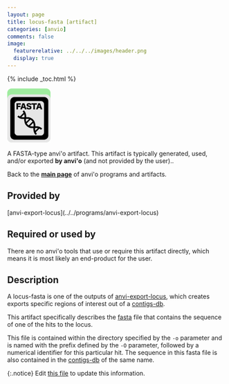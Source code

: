 ```yaml
---
layout: page
title: locus-fasta [artifact]
categories: [anvio]
comments: false
image:
  featurerelative: ../../../images/header.png
  display: true
---
```



{% include _toc.html %}


<img src="../../images/icons/FASTA.png" alt="FASTA" style="width:100px; border:none" />

A FASTA-type anvi'o artifact. This artifact is typically generated, used, and/or exported **by anvi'o** (and not provided by the user)..

Back to the **[main page](../../)** of anvi'o programs and artifacts.

## Provided by


<p style="text-align: left" markdown="1"><span class="artifact-p">[anvi-export-locus](../../programs/anvi-export-locus)</span></p>


## Required or used by


There are no anvi'o tools that use or require this artifact directly, which means it is most likely an end-product for the user.


## Description

A locus-fasta is one of the outputs of <span class="artifact-n">[anvi-export-locus](/help/7/programs/anvi-export-locus)</span>, which creates exports specific regions of interest out of a <span class="artifact-n">[contigs-db](/help/7/artifacts/contigs-db)</span>. 

This artifact specifically describes the <span class="artifact-n">[fasta](/help/7/artifacts/fasta)</span> file that contains the sequence of one of the hits to the locus. 

This file is contained within the directory specified by the `-o` parameter and is named with the prefix defined by the `-O` parameter, followed by a numerical identifier for this particular hit. The sequence in this fasta file is also contained in the <span class="artifact-n">[contigs-db](/help/7/artifacts/contigs-db)</span> of the same name. 


{:.notice}
Edit [this file](https://github.com/merenlab/anvio/tree/master/anvio/docs/artifacts/locus-fasta.md) to update this information.

